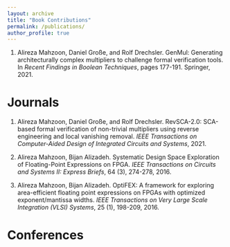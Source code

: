 ```yaml
---
layout: archive
title: "Book Contributions"
permalink: /publications/
author_profile: true
---
```


1. Alireza Mahzoon, Daniel Große, and Rolf Drechsler. GenMul: Generating architecturally complex multipliers to challenge formal verification tools. In *Recent Findings in Boolean Techniques*, pages 177-191. Springer, 2021.

Journals
====

1. Alireza Mahzoon, Daniel Große, and Rolf Drechsler. RevSCA-2.0: SCA-based formal verification of non-trivial multipliers using reverse engineering and local vanishing removal. *IEEE Transactions on Computer-Aided Design of Integrated Circuits and Systems*, 2021.

1. Alireza Mahzoon, Bijan Alizadeh. Systematic Design Space Exploration of Floating-Point Expressions on FPGA. *IEEE Transactions on Circuits and Systems II: Express Briefs*, 64 (3), 274-278, 2016.

1. Alireza Mahzoon, Bijan Alizadeh. OptiFEX: A framework for exploring area-efficient floating point expressions on FPGAs with optimized exponent/mantissa widths. *IEEE Transactions on Very Large Scale Integration (VLSI) Systems*, 25 (1), 198-209, 2016.

Conferences
====





